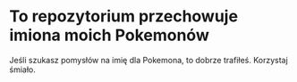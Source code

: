 # To repozytorium przechowuje imiona moich Pokemonów

Jeśli szukasz pomysłów na imię dla Pokemona, to dobrze trafiłeś. Korzystaj śmiało.
